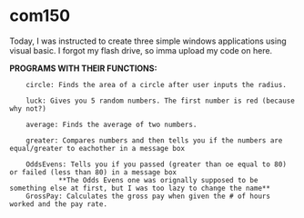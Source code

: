# com150
Today, I was instructed to create three simple windows applications using visual basic. I forgot my flash drive, so imma upload my code on here. 

**PROGRAMS WITH THEIR FUNCTIONS:**

        circle: Finds the area of a circle after user inputs the radius.

        luck: Gives you 5 random numbers. The first number is red (because why not?)

        average: Finds the average of two numbers.
        
        greater: Compares numbers and then tells you if the numbers are equal/greater to eachother in a message box
        
        OddsEvens: Tells you if you passed (greater than oe equal to 80) or failed (less than 80) in a message box
                **The Odds Evens one was orignally supposed to be something else at first, but I was too lazy to change the name**
        GrossPay: Calculates the gross pay when given the # of hours worked and the pay rate.
